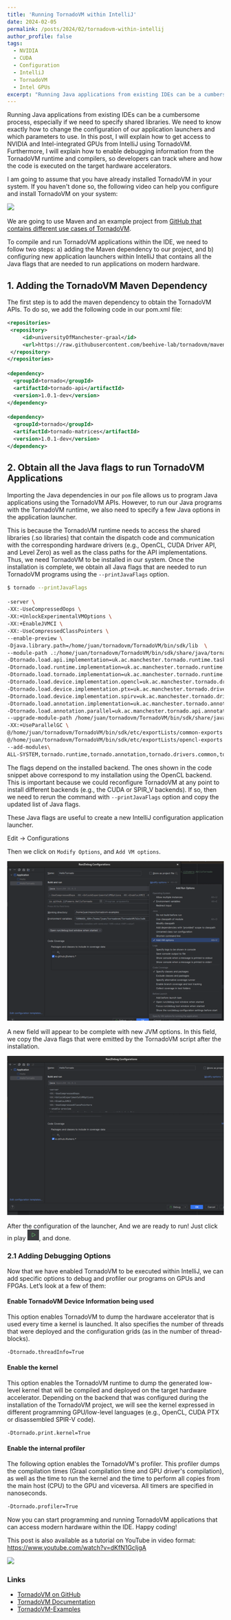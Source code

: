 ```yaml
---
title: 'Running TornadoVM within IntelliJ'
date: 2024-02-05
permalink: /posts/2024/02/tornadovm-within-intellij
author_profile: false
tags:
  - NVIDIA
  - CUDA
  - Configuration
  - IntelliJ
  - TornadoVM
  - Intel GPUs 
excerpt: "Running Java applications from existing IDEs can be a cumbersome process, especially if we need to specify shared libraries. In this post, I will explain how to get access to NVIDIA and Intel-integrated GPUs from IntelliJ using TornadoVM."
---
```


Running Java applications from existing IDEs can be a cumbersome process, especially if we need to specify shared libraries. 
We need to know exactly how to change the configuration of our application launchers and which parameters to use. 
In this post, I will explain how to get access to NVIDIA and Intel-integrated GPUs from IntelliJ using TornadoVM. 
Furthermore, I will explain how to enable debugging information from the TornadoVM runtime and compilers, so developers can track where and how the code is executed on the target hardware accelerators. 


I am going to assume that you have already installed TornadoVM in your system. 
If you haven't done so, the following video can help you configure and install TornadoVM on your system:

[![](https://markdown-videos-api.jorgenkh.no/youtube/F_0E-zFe2CU)](https://youtu.be/F_0E-zFe2CU)

We are going to use Maven and an example project from [GitHub that contains different use cases of TornadoVM](https://github.com/jjfumero/tornadovm-examples). 

To compile and run TornadoVM applications within the IDE, we need to follow two steps: a) adding the Maven dependency to our project, and b) configuring new application launchers within IntelliJ that contains all the Java flags that are needed to run applications on modern hardware. 


## 1.	Adding the TornadoVM Maven Dependency


The first step is to add the maven dependency to obtain the TornadoVM APIs. To do so, we add the following code in our pom.xml file: 


```xml
<repositories>
 <repository>
     <id>universityOfManchester-graal</id>
     <url>https://raw.githubusercontent.com/beehive-lab/tornadovm/maven-tornadovm</url>
 </repository>
</repositories>

<dependency>
  <groupId>tornado</groupId>
  <artifactId>tornado-api</artifactId>
  <version>1.0.1-dev</version>
</dependency>

<dependency>
  <groupId>tornado</groupId>
  <artifactId>tornado-matrices</artifactId>
  <version>1.0.1-dev</version>
</dependency>
```

## 2.	Obtain all the Java flags to run TornadoVM Applications

Importing the Java dependencies in our ``pom`` file allows us to program Java applications using the TornadoVM APIs. However, to run our Java programs with the TornadoVM runtime, we also need to specify a few Java options in the application launcher. 

This is because the TornadoVM runtime needs to access the shared libraries (.so libraries) that contain the dispatch code and communication with the corresponding hardware drivers (e.g., OpenCL, CUDA Driver API, and Level Zero) as well as the class paths for the API implementations. Thus, we need TornadoVM to be installed in our system. Once the installation is complete, we obtain all Java flags that are needed to run TornadoVM programs using the ``--printJavaFlags`` option. 

```bash
$ tornado --printJavaFlags

-server \
-XX:-UseCompressedOops \
-XX:+UnlockExperimentalVMOptions \
-XX:+EnableJVMCI \
-XX:-UseCompressedClassPointers \
--enable-preview \
-Djava.library.path=/home/juan/tornadovm/TornadoVM/bin/sdk/lib  \
--module-path .:/home/juan/tornadovm/TornadoVM/bin/sdk/share/java/tornado \
-Dtornado.load.api.implementation=uk.ac.manchester.tornado.runtime.tasks.TornadoTaskGraph \
-Dtornado.load.runtime.implementation=uk.ac.manchester.tornado.runtime.TornadoCoreRuntime \
-Dtornado.load.tornado.implementation=uk.ac.manchester.tornado.runtime.common.Tornado \
-Dtornado.load.device.implementation.opencl=uk.ac.manchester.tornado.drivers.opencl.runtime.OCLDeviceFactory\
-Dtornado.load.device.implementation.ptx=uk.ac.manchester.tornado.drivers.ptx.runtime.PTXDeviceFactory\
-Dtornado.load.device.implementation.spirv=uk.ac.manchester.tornado.drivers.spirv.runtime.SPIRVDeviceFactory\
-Dtornado.load.annotation.implementation=uk.ac.manchester.tornado.annotation.ASMClassVisitor\
-Dtornado.load.annotation.parallel=uk.ac.manchester.tornado.api.annotations.Parallel \
--upgrade-module-path /home/juan/tornadovm/TornadoVM/bin/sdk/share/java/graalJars \
-XX:+UseParallelGC \
@/home/juan/tornadovm/TornadoVM/bin/sdk/etc/exportLists/common-exports \ 
@/home/juan/tornadovm/TornadoVM/bin/sdk/etc/exportLists/opencl-exports \
--add-modules\
ALL-SYSTEM,tornado.runtime,tornado.annotation,tornado.drivers.common,tornado.drivers.opencl
```

The flags depend on the installed backend. The ones shown in the code snippet above correspond to my installation using the OpenCL backend. This is important because we could reconfigure TornadoVM at any point to install different backends (e.g., the CUDA or  SPIR_V backends). If so, then we need to rerun the command with  ``--printJavaFlags`` option and copy the updated list of Java flags. 


These Java flags are useful to create a new IntelliJ configuration application launcher. 

Edit -> Configurations 

Then we click on `Modify Options`, and `Add VM options`. 


![Alt text](https://raw.githubusercontent.com/jjfumero/jjfumero.github.io/master/files/blog/tornadoIDE/image1.png)


A new field will appear to be complete with new JVM options. In this field, we copy the Java flags that were emitted by the TornadoVM script after the installation. 

![Alt text](https://raw.githubusercontent.com/jjfumero/jjfumero.github.io/master/files/blog/tornadoIDE/image2.png)



After the configuration of the launcher, And we are ready to run! Just click in play ![Alt text](https://raw.githubusercontent.com/jjfumero/jjfumero.github.io/master/files/blog/tornadoIDE/image3.png), and done.


### 2.1 Adding Debugging Options 

Now that we have enabled TornadoVM to be executed within IntelliJ, we can add specific options to debug and profiler our programs on GPUs and FPGAs. Let’s look at a few of them:


#### Enable TornadoVM Device Information being used

This option enables TornadoVM to dump the hardware accelerator that is used every time a kernel is launched. It also specifies the number of threads that were deployed and the configuration grids (as in the number of thread-blocks). 

```bash
-Dtornado.threadInfo=True 
```


#### Enable the kernel 

This option enables the TornadoVM runtime to dump the generated low-level kernel that will be compiled and deployed on the target hardware accelerator. Depending on the backend that was configured during the installation of the TornadoVM project, we will see the kernel expressed in different programming GPU/low-level languages (e.g., OpenCL, CUDA PTX or disassembled SPIR-V code).

```bash
-Dtornado.print.kernel=True
```

#### Enable the internal profiler

The following option enables the TornadoVM's profiler. 
This profiler dumps the compilation times (Graal compilation time and GPU driver's compilation), as well as the time to run the kernel and the time to perform all copies from the main host (CPU) to the GPU and viceversa. All timers are specified in nanoseconds. 

```bash
-Dtornado.profiler=True
```

Now you can start programming and running TornadoVM applications that can access modern hardware within the IDE. Happy coding! 

This post is also available as a tutorial on YouTube in video format: 
https://www.youtube.com/watch?v=dKfN1GcIjgA

[![](https://markdown-videos-api.jorgenkh.no/youtube/dKfN1GcIjgA)](https://youtu.be/dKfN1GcIjgA)


### Links

- [TornadoVM on GitHub](https://github.com/beehive-lab/TornadoVM)
- [TornadoVM Documentation](https://tornadovm.readthedocs.io/en/latest)
- [TornadoVM-Examples](https://github.com/jjfumero/tornadovm-examples)


